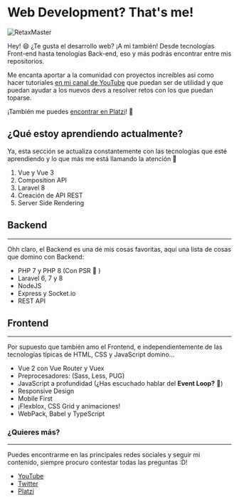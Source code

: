 # Web Development? That's me!

<p align="left"> <img src="https://komarev.com/ghpvc/?username=RetaxMaster&label=Profile%20views&color=0e75b6&style=flat" alt="RetaxMaster" /> </p>

Hey! 😄 ¿Te gusta el desarrollo web? ¡A mi también! Desde tecnologías Front-end hasta tenologías Back-end, eso y más podrás encontrar entre mis repositorios.

Me encanta aportar a la comunidad con proyectos increíbles así como hacer tutoriales [en mi canal de YouTube](https://www.youtube.com/retaxmaster "en mi canal de YouTube") que puedan ser de utilidad y que puedan ayudar a los nuevos devs a resolver retos con los que puedan toparse.

¡También me puedes [encontrar en Platzi](https://platzi.com/p/RetaxMaster/ "encontrar en Platzi")! 💚

## ¿Qué estoy aprendiendo actualmente?

Ya, esta sección se actualiza constantemente con las tecnologías que esté aprendiendo y lo que más me está llamando la atención 👀 

1. Vue y Vue 3
2. Composition API
3. Laravel 8
4. Creación de API REST
5. Server Side Rendering

## Backend

------------

Ohh claro, el Backend es una de mis cosas favoritas, aquí una lista de cosas que domino con Backend:

- PHP 7 y PHP 8 (Con PSR 👀 )
- Laravel 6, 7 y 8
- NodeJS
- Express y Socket.io
- REST API

## Frontend
---

Por supuesto que también amo el Frontend, e independientemente de las tecnologías típicas de HTML, CSS y JavaScript domino...

- Vue 2 con Vue Router y Vuex
- Preprocesadores: (Sass, Less, PUG)
- JavaScript a profundidad (¿Has escuchado hablar del **Event Loop?** 👀)
- Responsive Design
- Mobile First
- ¡Flexblox, CSS Grid y animaciones!
- WebPack, Babel y TypeScript


### ¿Quieres más? 
---
Puedes encontrarme en las principales redes sociales y seguir mi contenido, siempre procuro contestar todas las preguntas :D!

- [YouTube](https://www.youtube.com/retaxmaster "YouTube")
- [Twitter](https://twitter.com/Read_Rizzy "Twitter")
- [Platzi](https://platzi.com/p/RetaxMaster/ "Platzi")


